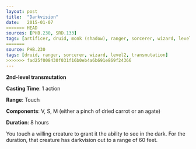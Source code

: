 ```yaml
---
layout: post
title:  "Darkvision"
date:   2015-01-07
<<<<<<< HEAD
sources: [PHB.230, SRD.133]
tags: [artificer, druid, monk (shadow), ranger, sorcerer, wizard, level2, transmutation]
=======
source: PHB.230
tags: [druid, ranger, sorcerer, wizard, level2, transmutation]
>>>>>>> fad25f008430f031f16b0eb4a6b691e869f24366
---
```


**2nd-level transmutation**

**Casting Time**: 1 action

**Range**: Touch

**Components**: V, S, M (either a pinch of dried carrot or an agate)

**Duration**: 8 hours

You touch a willing creature to grant it the ability to see in the dark. For the duration, that creature has darkvision out to a range of 60 feet.
